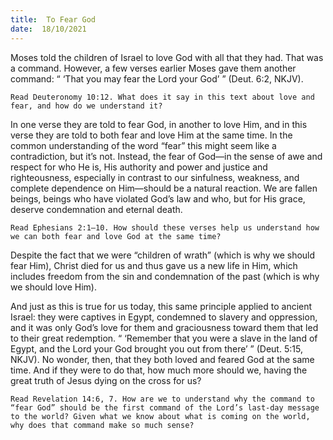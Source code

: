 ```yaml
---
title:  To Fear God
date:  18/10/2021
---
```


Moses told the children of Israel to love God with all that they had. That was a command. However, a few verses earlier Moses gave them another command: “ ‘That you may fear the Lord your God’ ” (Deut. 6:2, NKJV).

`Read Deuteronomy 10:12. What does it say in this text about love and fear, and how do we understand it?`

In one verse they are told to fear God, in another to love Him, and in this verse they are told to both fear and love Him at the same time. In the common understanding of the word “fear” this might seem like a contradiction, but it’s not. Instead, the fear of God—in the sense of awe and respect for who He is, His authority and power and justice and righteousness, especially in contrast to our sinfulness, weakness, and complete dependence on Him—should be a natural reaction. We are fallen beings, beings who have violated God’s law and who, but for His grace, deserve condemnation and eternal death.

`Read Ephesians 2:1–10. How should these verses help us understand how we can both fear and love God at the same time?`

Despite the fact that we were “children of wrath” (which is why we should fear Him), Christ died for us and thus gave us a new life in Him, which includes freedom from the sin and condemnation of the past (which is why we should love Him).

And just as this is true for us today, this same principle applied to ancient Israel: they were captives in Egypt, condemned to slavery and oppression, and it was only God’s love for them and graciousness toward them that led to their great redemption. “ ‘Remember that you were a slave in the land of Egypt, and the Lord your God brought you out from there’ ” (Deut. 5:15, NKJV). No wonder, then, that they both loved and feared God at the same time. And if they were to do that, how much more should we, having the great truth of Jesus dying on the cross for us?

`Read Revelation 14:6, 7. How are we to understand why the command to “fear God” should be the first command of the Lord’s last-day message to the world? Given what we know about what is coming on the world, why does that command make so much sense?`
